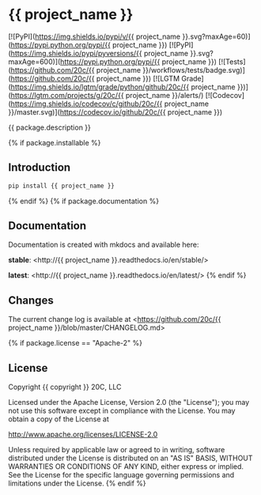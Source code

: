 
# {{ project_name }}

[![PyPI](https://img.shields.io/pypi/v/{{ project_name }}.svg?maxAge=60)](https://pypi.python.org/pypi/{{ project_name }})
[![PyPI](https://img.shields.io/pypi/pyversions/{{ project_name }}.svg?maxAge=600)](https://pypi.python.org/pypi/{{ project_name }})
[![Tests](https://github.com/20c/{{ project_name }}/workflows/tests/badge.svg)](https://github.com/20c/{{ project_name }})
[![LGTM Grade](https://img.shields.io/lgtm/grade/python/github/20c/{{ project_name }})](https://lgtm.com/projects/g/20c/{{ project_name }}/alerts/)
[![Codecov](https://img.shields.io/codecov/c/github/20c/{{ project_name }}/master.svg)](https://codecov.io/github/20c/{{ project_name }})

{{ package.description }}

{% if package.installable %}
## Introduction

```sh
pip install {{ project_name }}
```
{% endif %}
{% if package.documentation %}

## Documentation

Documentation is created with mkdocs and available here:

**stable**: <http://{{ project_name }}.readthedocs.io/en/stable/>

**latest**: <http://{{ project_name }}.readthedocs.io/en/latest/>
{% endif %}

## Changes

The current change log is available at <https://github.com/20c/{{ project_name }}/blob/master/CHANGELOG.md>

{% if package.license == "Apache-2" %}
## License

Copyright {{ copyright }} 20C, LLC

Licensed under the Apache License, Version 2.0 (the "License");
you may not use this software except in compliance with the License.
You may obtain a copy of the License at

   http://www.apache.org/licenses/LICENSE-2.0

Unless required by applicable law or agreed to in writing, software
distributed under the License is distributed on an "AS IS" BASIS,
WITHOUT WARRANTIES OR CONDITIONS OF ANY KIND, either express or implied.
See the License for the specific language governing permissions and
limitations under the License.
{% endif %}
